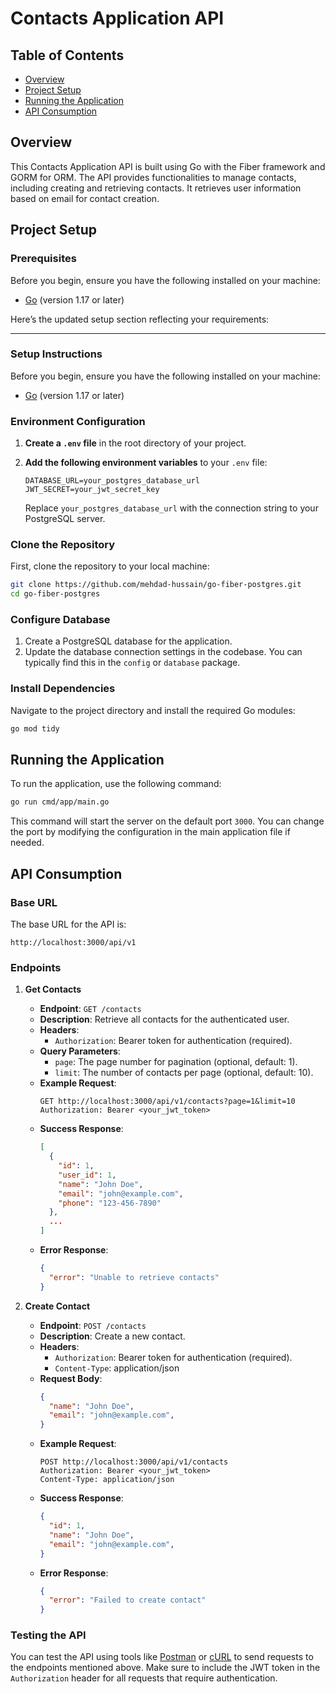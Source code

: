 # Contacts Application API

## Table of Contents
- [Overview](#overview)
- [Project Setup](#project-setup)
- [Running the Application](#running-the-application)
- [API Consumption](#api-consumption)

## Overview
This Contacts Application API is built using Go with the Fiber framework and GORM for ORM. The API provides functionalities to manage contacts, including creating and retrieving contacts. It retrieves user information based on email for contact creation.

## Project Setup

### Prerequisites
Before you begin, ensure you have the following installed on your machine:
- [Go](https://golang.org/doc/install) (version 1.17 or later)

Here’s the updated setup section reflecting your requirements:

---

### Setup Instructions

Before you begin, ensure you have the following installed on your machine:

- [Go](https://golang.org/doc/install) (version 1.17 or later)

### Environment Configuration

1. **Create a `.env` file** in the root directory of your project.
2. **Add the following environment variables** to your `.env` file:

   ```
   DATABASE_URL=your_postgres_database_url
   JWT_SECRET=your_jwt_secret_key
   ```

   Replace `your_postgres_database_url` with the connection string to your PostgreSQL server.


### Clone the Repository
First, clone the repository to your local machine:

```bash
git clone https://github.com/mehdad-hussain/go-fiber-postgres.git
cd go-fiber-postgres
```

### Configure Database
1. Create a PostgreSQL database for the application.
2. Update the database connection settings in the codebase. You can typically find this in the `config` or `database` package.

### Install Dependencies
Navigate to the project directory and install the required Go modules:

```bash
go mod tidy
```

## Running the Application

To run the application, use the following command:

```bash
go run cmd/app/main.go
```

This command will start the server on the default port `3000`. You can change the port by modifying the configuration in the main application file if needed.

## API Consumption

### Base URL
The base URL for the API is:

```
http://localhost:3000/api/v1
```

### Endpoints

1. **Get Contacts**
   - **Endpoint**: `GET /contacts`
   - **Description**: Retrieve all contacts for the authenticated user.
   - **Headers**:
     - `Authorization`: Bearer token for authentication (required).
   - **Query Parameters**:
     - `page`: The page number for pagination (optional, default: 1).
     - `limit`: The number of contacts per page (optional, default: 10).
   - **Example Request**:
     ```http
     GET http://localhost:3000/api/v1/contacts?page=1&limit=10
     Authorization: Bearer <your_jwt_token>
     ```
   - **Success Response**:
     ```json
     [
       {
         "id": 1,
         "user_id": 1,
         "name": "John Doe",
         "email": "john@example.com",
         "phone": "123-456-7890"
       },
       ...
     ]
     ```
   - **Error Response**:
     ```json
     {
       "error": "Unable to retrieve contacts"
     }
     ```

2. **Create Contact**
   - **Endpoint**: `POST /contacts`
   - **Description**: Create a new contact.
   - **Headers**:
     - `Authorization`: Bearer token for authentication (required).
     - `Content-Type`: application/json
   - **Request Body**:
     ```json
     {
       "name": "John Doe",
       "email": "john@example.com",
     }
     ```
   - **Example Request**:
     ```http
     POST http://localhost:3000/api/v1/contacts
     Authorization: Bearer <your_jwt_token>
     Content-Type: application/json
     ```
   - **Success Response**:
     ```json
     {
       "id": 1,
       "name": "John Doe",
       "email": "john@example.com",
     }
     ```
   - **Error Response**:
     ```json
     {
       "error": "Failed to create contact"
     }
     ```

### Testing the API
You can test the API using tools like [Postman](https://www.postman.com/) or [cURL](https://curl.se/) to send requests to the endpoints mentioned above. Make sure to include the JWT token in the `Authorization` header for all requests that require authentication.
